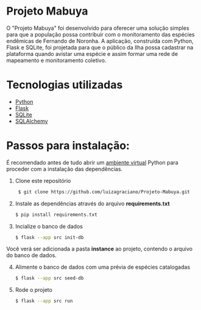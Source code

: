 # Projeto Mabuya

O "Projeto Mabuya" foi desenvolvido para oferecer uma solução simples para que a população possa contribuir com o monitoramento das espécies endêmicas de Fernando de Noronha. A aplicação, construída com Python, Flask e SQLite, foi projetada para que o público da Ilha possa cadastrar na plataforma quando avistar uma espécie e assim formar uma rede de mapeamento e monitoramento coletivo.


# Tecnologias utilizadas

- [Python](https://www.python.org/)
- [Flask](https://flask.palletsprojects.com/en/3.0.x/)
- [SQLite](https://www.sqlite.org/)
- [SQLAlchemy](https://www.sqlalchemy.org/)


# Passos para instalação:

É recomendado antes de tudo abrir um [ambiente virtual](https://docs.python.org/pt-br/3/library/venv.html) Python para proceder com a instalação das dependências.

1. Clone este repositório

   ```bash
    $ git clone https://github.com/luizagraciano/Projeto-Mabuya.git
     ```
   

2. Instale as dependências através do arquivo **requirements.txt**
   ```bash
   $ pip install requirements.txt
   ```

4. Incialize o banco de dados

     ```bash
    $ flask --app src init-db
     ```

Você verá ser adicionada a pasta **instance** ao projeto, contendo o arquivo do banco de dados.


4. Alimente o banco de dados com uma prévia de espécies catalogadas

     ```bash
    $ flask --app src seed-db
     ```


5. Rode o projeto

     ```bash
    $ flask --app src run
     ```
